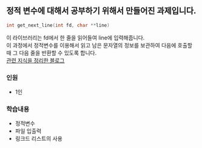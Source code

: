 ## 정적 변수에 대해서 공부하기 위해서 만들어진 과제입니다.<br/>
```c
int	get_next_line(int fd, char **line)
```
이 라이브러리는 fd에서 한 줄을 읽어들여 line에 입력해줍니다.<br/>
이 과정에서 정적변수를 이용해서 읽고 남은 문자열의 정보를 보관하여 다음에 호출할 때 그 다음 줄을 반환할 수 있도록 합니다.<br/>
[관련 지식을 정리한 블로그](https://velog.io/@meong9090/series/getnextline)

### 인원
- 1인

### 학습내용
- 정적변수
- 파일 입출력
- 링크드 리스트의 사용
